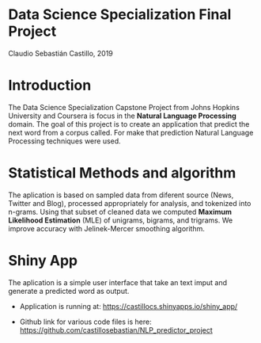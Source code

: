 Data Science Specialization Final Project
=============================================

Claudio Sebastián Castillo, 2019

Introduction
========================================================

The Data Science Specialization Capstone Project from Johns Hopkins University and Coursera is focus in the **Natural Language Processing** domain. The goal of this project is to create an application that predict the next word from a corpus called. For make that prediction Natural Language Processing techniques were used.

Statistical Methods and algorithm
========================================================

The aplication is based on sampled data from diferent source (News, Twitter and Blog), processed appropriately for analysis, and tokenized into n-grams. Using that subset of cleaned data we computed **Maximum Likelihood Estimation** (MLE) of unigrams, bigrams, and trigrams. We improve accuracy with Jelinek-Mercer smoothing algorithm. 

Shiny App
========================================================

The aplication is a simple user interface that take an text imput and generate a predicted word as output.

- Application is running at: https://castillocs.shinyapps.io/shiny_app/

- Github link for various code files is here:  https://github.com/castillosebastian/NLP_predictor_project
